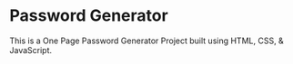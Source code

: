 # Password Generator

This is a One Page Password Generator Project built using HTML, CSS, & JavaScript.